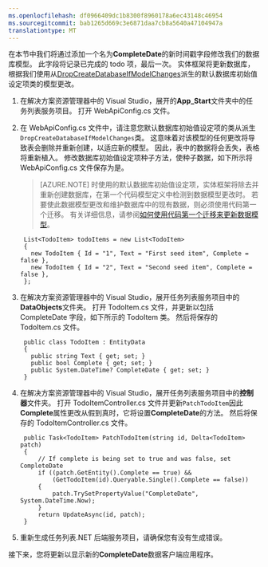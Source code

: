 ```yaml
---
ms.openlocfilehash: df0966409dc1b8300f8960178a6ec43148c46954
ms.sourcegitcommit: bab1265d669c3e6871daa7cb8a5640a47104947a
translationtype: MT
---
```

在本节中我们将通过添加一个名为**CompleteDate**的新时间戳字段修改我们的数据库模型。 此字段将记录已完成的 todo 项，最后一次。 实体框架将更新数据库，根据我们使用从[DropCreateDatabaseIfModelChanges](http://go.microsoft.com/fwlink/?LinkId=394621)派生的默认数据库初始值设定项类的模型更改。 

1. 在解决方案资源管理器中的 Visual Studio，展开的**App_Start**文件夹中的任务列表服务项目。 打开 WebApiConfig.cs 文件。

2. 在 WebApiConfig.cs 文件中，请注意您默认数据库初始值设定项的类从派生`DropCreateDatabaseIfModelChanges`类。 这意味着对该模型的任何更改将导致表会删除并重新创建，以适应新的模型。 因此，表中的数据将会丢失，表格将重新植入。 修改数据库初始值设定项种子方法，使种子数据，如下所示将 WebApiConfig.cs 文件保存为是。

    >[AZURE.NOTE] 时使用的默认数据库初始值设定项，实体框架将除去并重新创建数据库，在第一个代码模型定义中检测到数据模型更改时。 若要使此数据模型更改和维护数据库中的现有数据，则必须使用代码第一个迁移。 有关详细信息，请参阅[如何使用代码第一个迁移来更新数据模型](../articles/mobile-services-dotnet-backend-how-to-use-code-first-migrations.md)。

        List<TodoItem> todoItems = new List<TodoItem>
        {
          new TodoItem { Id = "1", Text = "First seed item", Complete = false },
          new TodoItem { Id = "2", Text = "Second seed item", Complete = false },
        };
     

3. 在解决方案资源管理器中的 Visual Studio，展开任务列表服务项目中的**DataObjects**文件夹。 打开 TodoItem.cs 文件，并更新以包括 CompleteDate 字段，如下所示的 TodoItem 类。 然后将保存的 TodoItem.cs 文件。

        public class TodoItem : EntityData
        {
          public string Text { get; set; }
          public bool Complete { get; set; }
          public System.DateTime? CompleteDate { get; set; }
        }

4. 在解决方案资源管理器中的 Visual Studio，展开任务列表服务项目中的**控制器**文件夹。 打开 TodoItemController.cs 文件并更新`PatchTodoItem`因此**Complete**属性更改从假到真时，它将设置**CompleteDate**的方法。 然后将保存的 TodoItemController.cs 文件。

        public Task<TodoItem> PatchTodoItem(string id, Delta<TodoItem> patch)
        {
            // If complete is being set to true and was false, set CompleteDate
            if ((patch.GetEntity().Complete == true) &&
                (GetTodoItem(id).Queryable.Single().Complete == false))
            {
                patch.TrySetPropertyValue("CompleteDate", System.DateTime.Now);
            }
            return UpdateAsync(id, patch);
        }


5. 重新生成任务列表.NET 后端服务项目，请确保您有没有生成错误。 

接下来，您将更新以显示新的**CompleteDate**数据客户端应用程序。